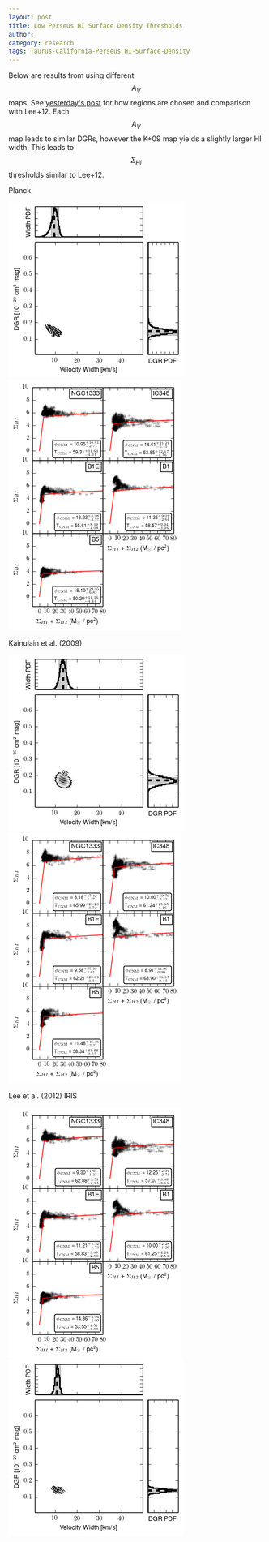 ```yaml
---
layout: post
title: Low Perseus HI Surface Density Thresholds
author: 
category: research
tags: Taurus-California-Perseus HI-Surface-Density
---
```


Below are results from using different $$A_V$$ maps. See [yesterday's
post](/posts/notes/2015/03/02/Perseus-HI-Threshold/)
for how regions are chosen and comparison with Lee+12. Each $$A_V$$ map leads
to similar DGRs, however the K+09 map yields a slightly larger HI width. This
leads to $$\Sigma_{HI}$$ thresholds similar to Lee+12.

Planck:

<img src="/images/2015-03-03/perseus_likelihood_planck_bin_scaled_wd.png"/>

<img src="/images/2015-03-03/perseus_hi_vs_h_panels_planck_linear.png"/>

Kainulain et al. (2009)

<img src="/images/2015-03-03/perseus_likelihood_k09_bin_scaled_wd.png"/>

<img src="/images/2015-03-03/perseus_hi_vs_h_panels_k09_linear.png"/>

Lee et al. (2012) IRIS

<img src="/images/2015-03-03/perseus_hi_vs_h_panels_iris_linear.png"/>

<img src="/images/2015-03-03/perseus_likelihood_iris_bin_scaled_wd.png"/>



